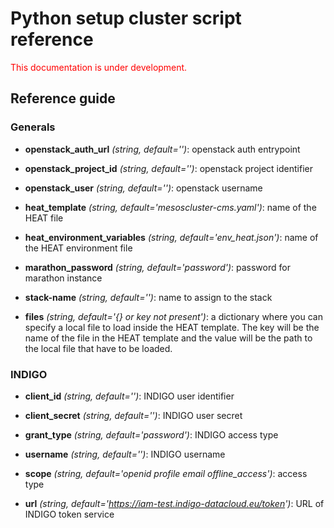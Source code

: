# Python setup cluster script reference

<span style="color:red"> This documentation is under development. </span>
## Reference guide

### Generals

* **openstack_auth_url** *(string, default='')*: openstack auth entrypoint

* **openstack_project_id** *(string, default='')*: openstack project identifier

* **openstack_user** *(string, default='')*: openstack username

* **heat_template** *(string, default='mesoscluster-cms.yaml')*: name of the HEAT file

* **heat\_environment\_variables** *(string, default='env_heat.json')*: name of the HEAT environment file

* **marathon_password** *(string, default='password')*: password for marathon instance

* **stack-name** *(string, default='')*: name to assign to the stack

* **files** *(string, default='{} or key not present')*: a dictionary where you can specify a local file to load inside the HEAT template. The key will be the name of the file in the HEAT template and the value will be the path to the local file that have to be loaded.

### INDIGO

* **client_id** *(string, default='')*: INDIGO user identifier

* **client_secret** *(string, default='')*: INDIGO user secret

* **grant_type** *(string, default='password')*: INDIGO access type

* **username** *(string, default='')*: INDIGO username

* **scope** *(string, default='openid profile email offline_access')*: access type

* **url** *(string, default='https://iam-test.indigo-datacloud.eu/token')*: URL of INDIGO token service
